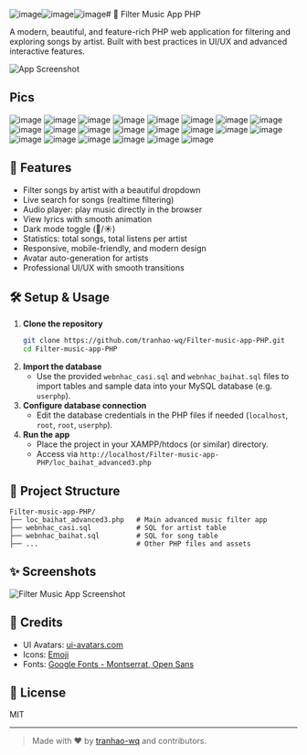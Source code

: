 ![image](https://github.com/user-attachments/assets/7b6cae65-df90-4440-8896-621f424198fc)![image](https://github.com/user-attachments/assets/32c273b1-ef02-404c-80ae-58a0b348685a)![image](https://github.com/user-attachments/assets/087874f1-72c4-41f0-a90c-a6368f55e180)# 🎵 Filter Music App PHP

A modern, beautiful, and feature-rich PHP web application for filtering and exploring songs by artist. Built with best practices in UI/UX and advanced interactive features.

![App Screenshot](https://user-images.githubusercontent.com/placeholder/music-app-screenshot.png)

## Pics
![image](https://github.com/user-attachments/assets/d8fc6f4c-3de7-4d35-aefe-eeacf254a0fc)
![image](https://github.com/user-attachments/assets/930caf20-c996-43bc-a354-8215f4798b54)
![image](https://github.com/user-attachments/assets/0eb12910-4f43-415c-95b3-fcabeb7f177c)
![image](https://github.com/user-attachments/assets/735876e1-0baf-44d3-b02e-45e41b63a389)
![image](https://github.com/user-attachments/assets/1b674e57-9415-4a9f-a804-085aad36f9a1)
![image](https://github.com/user-attachments/assets/4065ea86-e5d7-48a3-8c38-a578b0870583)
![image](https://github.com/user-attachments/assets/53c99c5c-5302-4900-8207-269bdf1d9ce9)
![image](https://github.com/user-attachments/assets/cc74ddf4-7e6f-41ed-8f34-ebaab35c7bc7)
![image](https://github.com/user-attachments/assets/855aad7f-eb19-4749-a62d-d476069986dc)
![image](https://github.com/user-attachments/assets/6f5bff5c-bdc7-4873-97e5-9c761e34d0fe)
![image](https://github.com/user-attachments/assets/806e2236-4ea3-4ddc-bc29-1fa61248745c)
![image](https://github.com/user-attachments/assets/56b049ba-bc32-4ee6-8718-3057524cb513)
![image](https://github.com/user-attachments/assets/1238cbae-15d5-45bb-ab95-1a5a72dfae5d)
![image](https://github.com/user-attachments/assets/e15747b0-b7b4-41d4-87b2-83a965a97421)
![image](https://github.com/user-attachments/assets/eb5ff30f-13b6-4fc0-8868-baa4ea9fa943)
![image](https://github.com/user-attachments/assets/e8015cce-be10-40e1-9647-d51a5d746a29)
![image](https://github.com/user-attachments/assets/ddcf6078-557f-4eb8-977b-e32c07c2682b)
![image](https://github.com/user-attachments/assets/566e834c-8f1b-4777-ab83-b0e569cff57b)
![image](https://github.com/user-attachments/assets/f455aa1e-cb0e-4914-8761-e74a033fbd74)
![image](https://github.com/user-attachments/assets/6df7a845-55a9-42ca-ae46-61d3608c591a)
![image](https://github.com/user-attachments/assets/ffc88536-b6fb-4883-ba24-b42c31dcafb0)
![image](https://github.com/user-attachments/assets/50709b08-8587-44e4-be51-7089d188205d)

## 🚀 Features

- Filter songs by artist with a beautiful dropdown
- Live search for songs (realtime filtering)
- Audio player: play music directly in the browser
- View lyrics with smooth animation
- Dark mode toggle (🌙/☀️)
- Statistics: total songs, total listens per artist
- Responsive, mobile-friendly, and modern design
- Avatar auto-generation for artists
- Professional UI/UX with smooth transitions

## 🛠️ Setup & Usage

1. **Clone the repository**
   ```bash
   git clone https://github.com/tranhao-wq/Filter-music-app-PHP.git
   cd Filter-music-app-PHP
   ```
2. **Import the database**
   - Use the provided `webnhac_casi.sql` and `webnhac_baihat.sql` files to import tables and sample data into your MySQL database (e.g. `userphp`).
3. **Configure database connection**
   - Edit the database credentials in the PHP files if needed (`localhost`, `root`, `root`, `userphp`).
4. **Run the app**
   - Place the project in your XAMPP/htdocs (or similar) directory.
   - Access via `http://localhost/Filter-music-app-PHP/loc_baihat_advanced3.php`

## 📂 Project Structure

```
Filter-music-app-PHP/
├── loc_baihat_advanced3.php   # Main advanced music filter app
├── webnhac_casi.sql           # SQL for artist table
├── webnhac_baihat.sql         # SQL for song table
├── ...                        # Other PHP files and assets
```

## ✨ Screenshots

![Filter Music App Screenshot](https://user-images.githubusercontent.com/placeholder/music-app-demo.gif)

## 🙏 Credits
- UI Avatars: [ui-avatars.com](https://ui-avatars.com/)
- Icons: [Emoji](https://emojipedia.org/)
- Fonts: [Google Fonts - Montserrat, Open Sans](https://fonts.google.com/)

## 📜 License
MIT

---

> Made with ❤️ by [tranhao-wq](https://github.com/tranhao-wq) and contributors. 
